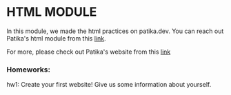 # HTML MODULE
In this module, we made the html practices on patika.dev. You can reach out Patika's html module from this [link](https://app.patika.dev/courses/html).

For more, please check out Patika's website from this [link](https://www.patika.dev)

### Homeworks:

hw1: Create your first website! Give us some information about yourself.